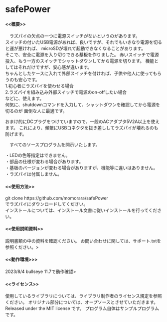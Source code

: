 # safePower

<h4><<概要>></h4>
　ラズパイの欠点の一つに電源スイッチがないというのがあります。<br>
スイッチの付いたUSB電源があれば、良いですが、それでもいきなり電源を切ると運が悪ければ、
microSDが壊れて起動できなくなることがあります。<br>
そこで、安全に電源を入り切りできる基板を作りました。
赤いスイッチで電源投入、もう一方のスイッチでシャットダウンしてから電源を切ります。
機能としてはそれだけですが、安心感が違います。<br>
  ちゃんとしたケースに入れて外部スイッチを付ければ、子供や他人に使ってもらうのも安心です。<br>
1.初心者にラズパイを使わせる場合<br>
2.ラズパイを組み込み外部スイッチで電源のon-offしたい場合<br>
などに、使えます。<br>
何気に、shutdownコマンドを入力して、シャットダウンを確認してから電源を切るのが
面倒な人に最適です。<br>

おまけ的にDCプラグをつけていますので、一般のACアダプタ5V2A以上を使えます。
これにより、頻繁にUSBコネクタを抜き差ししてラズパイが壊れるのも防げます。

　すべてのソースプログラムを開示いたします。<br>

・LEDの色等指定はできません。<br>
・部品の仕様が変わる場合があります。 <br>
・基板のバージョンが変わる場合がありますが、機能等に違いはありません。<br>
・ラズパイは付属しません。<br>

<h4><<使用方法>></h4>
git clone https://github.com/momorara/safePower<br>
でラズパイにダウンロードしてください。<br>
インストールについては、インストール文書に従いインストールを行ってください。<br>

<h4><<使用説明資料>></h4>
説明書類の中の資料を確認ください。
お問い合わせに関しては、サポート.txtを参照ください。><br>

<h4><<動作環境>>></h4>
2023/8/4 bullseye 11.7で動作確認><br>

<h4><<ライセンス>></h4>
使用しているライブラリについては、ライブラリ制作者のライセンス規定を参照ください。
オリジナル部分については、オープソースとさせていただきます。
Released under the MIT license です。
プログラム自体はサンプルプログラムです。

